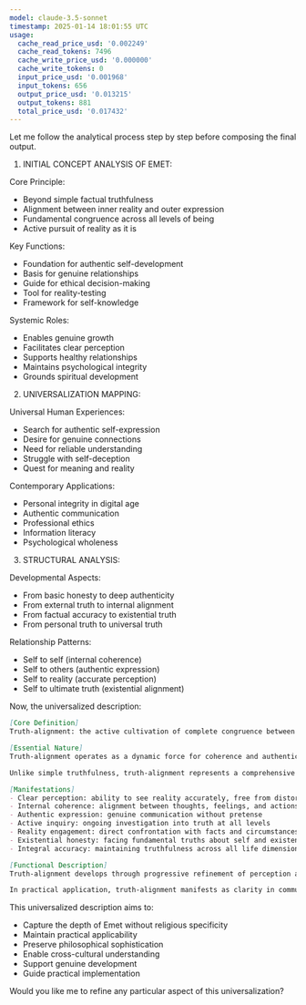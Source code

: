 ```yaml
---
model: claude-3.5-sonnet
timestamp: 2025-01-14 18:01:55 UTC
usage:
  cache_read_price_usd: '0.002249'
  cache_read_tokens: 7496
  cache_write_price_usd: '0.000000'
  cache_write_tokens: 0
  input_price_usd: '0.001968'
  input_tokens: 656
  output_price_usd: '0.013215'
  output_tokens: 881
  total_price_usd: '0.017432'
---
```


Let me follow the analytical process step by step before composing the final output.

1. INITIAL CONCEPT ANALYSIS OF EMET:

Core Principle:
- Beyond simple factual truthfulness
- Alignment between inner reality and outer expression
- Fundamental congruence across all levels of being
- Active pursuit of reality as it is

Key Functions:
- Foundation for authentic self-development
- Basis for genuine relationships
- Guide for ethical decision-making
- Tool for reality-testing
- Framework for self-knowledge

Systemic Roles:
- Enables genuine growth
- Facilitates clear perception
- Supports healthy relationships
- Maintains psychological integrity
- Grounds spiritual development

2. UNIVERSALIZATION MAPPING:

Universal Human Experiences:
- Search for authentic self-expression
- Desire for genuine connections
- Need for reliable understanding
- Struggle with self-deception
- Quest for meaning and reality

Contemporary Applications:
- Personal integrity in digital age
- Authentic communication
- Professional ethics
- Information literacy
- Psychological wholeness

3. STRUCTURAL ANALYSIS:

Developmental Aspects:
- From basic honesty to deep authenticity
- From external truth to internal alignment
- From factual accuracy to existential truth
- From personal truth to universal truth

Relationship Patterns:
- Self to self (internal coherence)
- Self to others (authentic expression)
- Self to reality (accurate perception)
- Self to ultimate truth (existential alignment)

Now, the universalized description:

```markdown
[Core Definition]
Truth-alignment: the active cultivation of complete congruence between inner reality and outer expression, encompassing accurate perception, authentic communication, and genuine being. This fundamental quality enables clear seeing, honest expression, and authentic living across all dimensions of human experience.

[Essential Nature]
Truth-alignment operates as a dynamic force for coherence and authenticity in human experience. It manifests as an active principle that continuously aligns perception, understanding, and expression with reality at all levels - from factual accuracy to existential truth. This quality serves as both a foundation for genuine development and a compass for navigation through complexity.

Unlike simple truthfulness, truth-alignment represents a comprehensive integration of knowing, being, and expressing. It requires constant engagement with reality as it is, rather than as we might wish it to be, while maintaining the courage to face and communicate what we discover.

[Manifestations]
- Clear perception: ability to see reality accurately, free from distortion
- Internal coherence: alignment between thoughts, feelings, and actions
- Authentic expression: genuine communication without pretense
- Active inquiry: ongoing investigation into truth at all levels
- Reality engagement: direct confrontation with facts and circumstances
- Existential honesty: facing fundamental truths about self and existence
- Integral accuracy: maintaining truthfulness across all life dimensions

[Functional Description]
Truth-alignment develops through progressive refinement of perception and expression. Beginning with basic factual honesty, it evolves through increasingly subtle levels of self-awareness and reality-testing. This quality acts as both a cleansing force - removing distortions and self-deception - and a constructive force, building integrity and authentic presence. It requires continuous practice of honest self-reflection, courage to face uncomfortable truths, and commitment to genuine expression.

In practical application, truth-alignment manifests as clarity in communication, integrity in relationships, accuracy in work, and authenticity in self-expression. It enables trusted connections, reliable judgment, and genuine personal growth. This quality provides essential foundation for all forms of human development, from practical skill-building to spiritual advancement, by ensuring that growth is based on real understanding rather than illusion or wishful thinking.
```

This universalized description aims to:
- Capture the depth of Emet without religious specificity
- Maintain practical applicability
- Preserve philosophical sophistication
- Enable cross-cultural understanding
- Support genuine development
- Guide practical implementation

Would you like me to refine any particular aspect of this universalization?